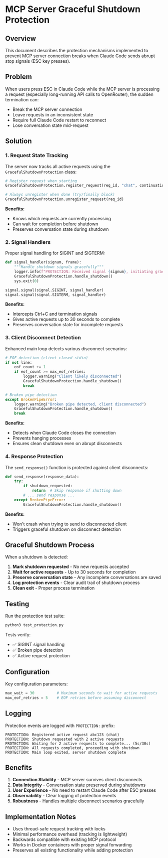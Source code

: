 # MCP Server Graceful Shutdown Protection

## Overview

This document describes the protection mechanisms implemented to prevent MCP server connection breaks when Claude Code sends abrupt stop signals (ESC key presses).

## Problem

When users press ESC in Claude Code while the MCP server is processing a request (especially long-running API calls to OpenRouter), the sudden termination can:
- Break the MCP server connection
- Leave requests in an inconsistent state
- Require full Claude Code restart to reconnect
- Lose conversation state mid-request

## Solution

### 1. Request State Tracking

The server now tracks all active requests using the `GracefulShutdownProtection` class:

```python
# Register request when starting
GracefulShutdownProtection.register_request(req_id, "chat", continuation_id)

# Always unregister when done (try/finally block)
GracefulShutdownProtection.unregister_request(req_id)
```

**Benefits:**
- Knows which requests are currently processing
- Can wait for completion before shutdown
- Preserves conversation state during shutdown

### 2. Signal Handlers

Proper signal handling for SIGINT and SIGTERM:

```python
def signal_handler(signum, frame):
    """Handle shutdown signals gracefully"""
    logger.info(f"PROTECTION: Received signal {signum}, initiating graceful shutdown...")
    GracefulShutdownProtection.handle_shutdown()
    sys.exit(0)

signal.signal(signal.SIGINT, signal_handler)
signal.signal(signal.SIGTERM, signal_handler)
```

**Benefits:**
- Intercepts Ctrl+C and termination signals
- Gives active requests up to 30 seconds to complete
- Preserves conversation state for incomplete requests

### 3. Client Disconnect Detection

Enhanced main loop detects various disconnect scenarios:

```python
# EOF detection (client closed stdin)
if not line:
    eof_count += 1
    if eof_count >= max_eof_retries:
        logger.warning("Client likely disconnected")
        GracefulShutdownProtection.handle_shutdown()
        break

# Broken pipe detection
except BrokenPipeError:
    logger.warning("Broken pipe detected, client disconnected")
    GracefulShutdownProtection.handle_shutdown()
    break
```

**Benefits:**
- Detects when Claude Code closes the connection
- Prevents hanging processes
- Ensures clean shutdown even on abrupt disconnects

### 4. Response Protection

The `send_response()` function is protected against client disconnects:

```python
def send_response(response_data):
    try:
        if shutdown_requested:
            return  # Skip response if shutting down
        # ... send response ...
    except BrokenPipeError:
        GracefulShutdownProtection.handle_shutdown()
```

**Benefits:**
- Won't crash when trying to send to disconnected client
- Triggers graceful shutdown on disconnect detection

## Graceful Shutdown Process

When a shutdown is detected:

1. **Mark shutdown requested** - No new requests accepted
2. **Wait for active requests** - Up to 30 seconds for completion
3. **Preserve conversation state** - Any incomplete conversations are saved
4. **Log protection events** - Clear audit trail of shutdown process
5. **Clean exit** - Proper process termination

## Testing

Run the protection test suite:

```bash
python3 test_protection.py
```

Tests verify:
- ✅ SIGINT signal handling
- ✅ Broken pipe detection  
- ✅ Active request protection

## Configuration

Key configuration parameters:

```python
max_wait = 30          # Maximum seconds to wait for active requests
max_eof_retries = 5    # EOF retries before assuming disconnect
```

## Logging

Protection events are logged with `PROTECTION:` prefix:

```
PROTECTION: Registered active request abc123 (chat)
PROTECTION: Shutdown requested with 2 active requests
PROTECTION: Waiting for 2 active requests to complete... (5s/30s)
PROTECTION: All requests completed, proceeding with shutdown
PROTECTION: Main loop exited, server shutdown complete
```

## Benefits

1. **Connection Stability** - MCP server survives client disconnects
2. **Data Integrity** - Conversation state preserved during shutdowns
3. **User Experience** - No need to restart Claude Code after ESC presses
4. **Observability** - Clear logging of protection events
5. **Robustness** - Handles multiple disconnect scenarios gracefully

## Implementation Notes

- Uses thread-safe request tracking with locks
- Minimal performance overhead (tracking is lightweight)
- Backwards compatible with existing MCP protocol
- Works in Docker containers with proper signal forwarding
- Preserves all existing functionality while adding protection